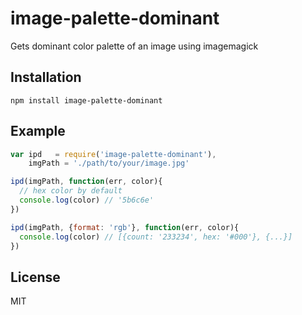 # image-palette-dominant

Gets dominant color palette of an image using imagemagick

## Installation

    npm install image-palette-dominant

## Example

```javascript
var ipd   = require('image-palette-dominant'),
    imgPath = './path/to/your/image.jpg'

ipd(imgPath, function(err, color){
  // hex color by default
  console.log(color) // '5b6c6e'
})

ipd(imgPath, {format: 'rgb'}, function(err, color){
  console.log(color) // [{count: '233234', hex: '#000'}, {...}]
})
```

## License

MIT
